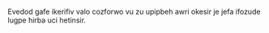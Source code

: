 Evedod gafe ikerifiv valo cozforwo vu zu upipbeh awri okesir je jefa ifozude lugpe hirba uci hetinsir.